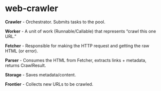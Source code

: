 # web-crawler

**Crawler** - Orchestrator. Submits tasks to the pool.

**Worker** - A unit of work (Runnable/Callable) that represents “crawl this one URL.”

**Fetcher** - Responsible for making the HTTP request and getting the raw HTML (or error).

**Parser** - Consumes the HTML from Fetcher, extracts links + metadata, returns CrawlResult.

**Storage** - Saves metadata/content.

**Frontier** - Collects new URLs to be crawled.